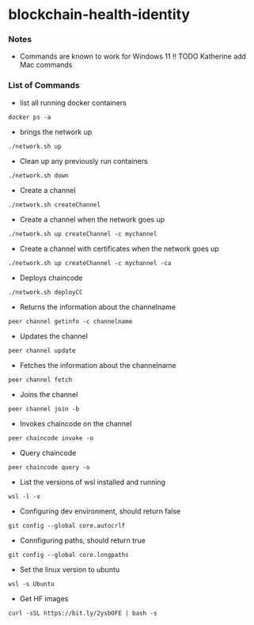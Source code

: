 # blockchain-health-identity

### Notes

- Commands are known to work for Windows 11 
!! TODO Katherine add Mac commands

### List of Commands

- list all running docker containers

```
docker ps -a
```

- brings the network up
```
./network.sh up
```

- Clean up any previously run containers 
```
./network.sh down
```

- Create a channel 
```
./network.sh createChannel
```

- Create a channel when the network goes up
```
./network.sh up createChannel -c mychannel
```

- Create a channel with certificates when the network goes up
```
./network.sh up createChannel -c mychannel -ca
```

- Deploys chaincode 
```
./network.sh deployCC 
```

- Returns the information about the channelname
```
peer channel getinfo -c channelname
```

- Updates the channel
```
peer channel update
```

- Fetches the information about the channelname
```
peer channel fetch
```

- Joins the channel
```
peer channel join -b
```

- Invokes chaincode on the channel
```
peer chaincode invoke -o
```

- Query chaincode
```
peer chaincode query -o
```

- List the versions of wsl installed and running
```
wsl -l -v
```

-  Configuring dev environment, should return false
```
git config --global core.autocrlf
```

- Connfiguring paths, should return true

```
git config --global core.longpaths
```

- Set the linux version to ubuntu

```
wsl -s Ubuntu
```

- Get HF images
```
curl -sSL https://bit.ly/2ysbOFE | bash -s
```

